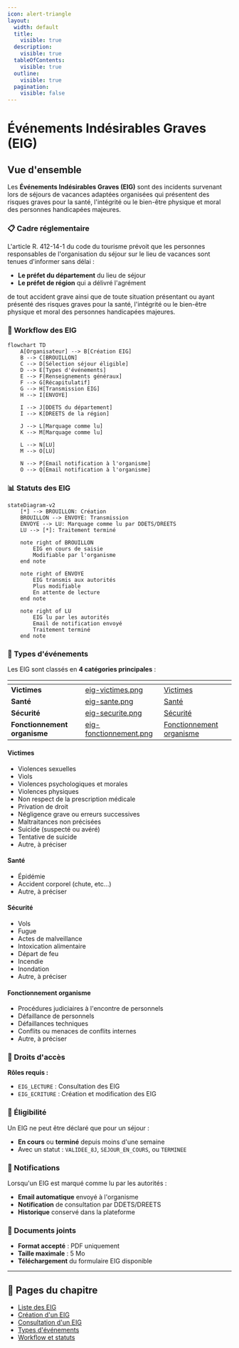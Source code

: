 ```yaml
---
icon: alert-triangle
layout:
  width: default
  title:
    visible: true
  description:
    visible: true
  tableOfContents:
    visible: true
  outline:
    visible: true
  pagination:
    visible: false
---
```


# Événements Indésirables Graves (EIG)

## Vue d'ensemble

Les **Événements Indésirables Graves (EIG)** sont des incidents survenant lors de séjours de vacances adaptées organisées qui présentent des risques graves pour la santé, l'intégrité ou le bien-être physique et moral des personnes handicapées majeures.

### 📋 Cadre réglementaire

L'article R. 412-14-1 du code du tourisme prévoit que les personnes responsables de l'organisation du séjour sur le lieu de vacances sont tenues d'informer sans délai :

- **Le préfet du département** du lieu de séjour
- **Le préfet de région** qui a délivré l'agrément

de tout accident grave ainsi que de toute situation présentant ou ayant présenté des risques graves pour la santé, l'intégrité ou le bien-être physique et moral des personnes handicapées majeures.

### 🔄 Workflow des EIG

```mermaid
flowchart TD
    A[Organisateur] --> B[Création EIG]
    B --> C[BROUILLON]
    C --> D[Sélection séjour éligible]
    D --> E[Types d'événements]
    E --> F[Renseignements généraux]
    F --> G[Récapitulatif]
    G --> H[Transmission EIG]
    H --> I[ENVOYE]
    
    I --> J[DDETS du département]
    I --> K[DREETS de la région]
    
    J --> L[Marquage comme lu]
    K --> M[Marquage comme lu]
    
    L --> N[LU]
    M --> O[LU]
    
    N --> P[Email notification à l'organisme]
    O --> Q[Email notification à l'organisme]
```

### 📊 Statuts des EIG

```mermaid
stateDiagram-v2
    [*] --> BROUILLON: Création
    BROUILLON --> ENVOYE: Transmission
    ENVOYE --> LU: Marquage comme lu par DDETS/DREETS
    LU --> [*]: Traitement terminé
    
    note right of BROUILLON
        EIG en cours de saisie
        Modifiable par l'organisme
    end note
    
    note right of ENVOYE
        EIG transmis aux autorités
        Plus modifiable
        En attente de lecture
    end note
    
    note right of LU
        EIG lu par les autorités
        Email de notification envoyé
        Traitement terminé
    end note
```

### 🎯 Types d'événements

Les EIG sont classés en **4 catégories principales** :

<table data-view="cards"><thead><tr><th></th><th data-hidden data-card-cover data-type="files"></th><th data-hidden data-card-target data-type="content-ref"></tr></thead><tbody><tr><td><strong>Victimes</strong></td><td><a href=".gitbook/assets/eig-victimes.png">eig-victimes.png</a></td><td><a href="#victimes">Victimes</a></td></tr><tr><td><strong>Santé</strong></td><td><a href=".gitbook/assets/eig-sante.png">eig-sante.png</a></td><td><a href="#sante">Santé</a></td></tr><tr><td><strong>Sécurité</strong></td><td><a href=".gitbook/assets/eig-securite.png">eig-securite.png</a></td><td><a href="#securite">Sécurité</a></td></tr><tr><td><strong>Fonctionnement organisme</strong></td><td><a href=".gitbook/assets/eig-fonctionnement.png">eig-fonctionnement.png</a></td><td><a href="#fonctionnement-organisme">Fonctionnement organisme</a></td></tr></tbody></table>

#### **Victimes**
- Violences sexuelles
- Viols
- Violences psychologiques et morales
- Violences physiques
- Non respect de la prescription médicale
- Privation de droit
- Négligence grave ou erreurs successives
- Maltraitances non précisées
- Suicide (suspecté ou avéré)
- Tentative de suicide
- Autre, à préciser

#### **Santé**
- Épidémie
- Accident corporel (chute, etc…)
- Autre, à préciser

#### **Sécurité**
- Vols
- Fugue
- Actes de malveillance
- Intoxication alimentaire
- Départ de feu
- Incendie
- Inondation
- Autre, à préciser

#### **Fonctionnement organisme**
- Procédures judiciaires à l'encontre de personnels
- Défaillance de personnels
- Défaillances techniques
- Conflits ou menaces de conflits internes
- Autre, à préciser

### 🔐 Droits d'accès

**Rôles requis :**
- `EIG_LECTURE` : Consultation des EIG
- `EIG_ECRITURE` : Création et modification des EIG

### 📅 Éligibilité

Un EIG ne peut être déclaré que pour un séjour :
- **En cours** ou **terminé** depuis moins d'une semaine
- Avec un statut : `VALIDEE_8J`, `SEJOUR_EN_COURS`, ou `TERMINEE`

### 📧 Notifications

Lorsqu'un EIG est marqué comme lu par les autorités :
- **Email automatique** envoyé à l'organisme
- **Notification** de consultation par DDETS/DREETS
- **Historique** conservé dans la plateforme

### 📁 Documents joints

- **Format accepté** : PDF uniquement
- **Taille maximale** : 5 Mo
- **Téléchargement** du formulaire EIG disponible

---

## 📖 Pages du chapitre

- [Liste des EIG](liste-des-eig.md)
- [Création d'un EIG](creation-dun-eig.md)
- [Consultation d'un EIG](consultation-dun-eig.md)
- [Types d'événements](types-devenements.md)
- [Workflow et statuts](workflow-et-statuts.md) 